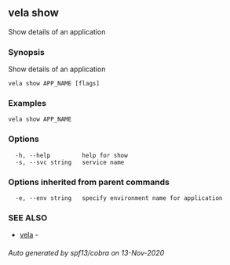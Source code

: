 ## vela show

Show details of an application

### Synopsis

Show details of an application

```
vela show APP_NAME [flags]
```

### Examples

```
vela show APP_NAME
```

### Options

```
  -h, --help         help for show
  -s, --svc string   service name
```

### Options inherited from parent commands

```
  -e, --env string   specify environment name for application
```

### SEE ALSO

* [vela](vela.md)	 - 

###### Auto generated by spf13/cobra on 13-Nov-2020
